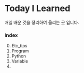 # Today I Learned

매일 배운 것을 정리하여 올리는 곳 입니다.

### Index
00. Etc_tips
01. Program
02. Python
03. Variable
04. 